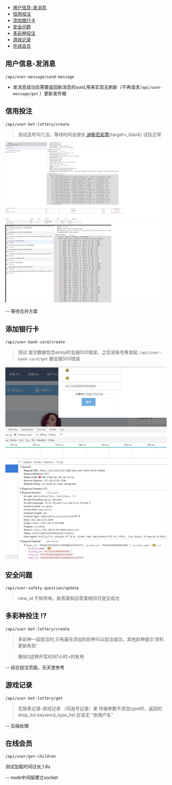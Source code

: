 - [用户信息-发消息](#yong-hu-xin-xi-fa-xiao-xi)
- [信用投注](#xin-yong-tou-zhu)
- [添加银行卡](#tian-jia-yin-xing-qia)
- [安全问题](#an-quan-wen-ti)
- [多彩种投注](#duo-cai-chong-tou-zhu)
- [游戏记录](#you-xi-ji-lu)
- [在线会员](#duo-cai-chong-tou-zhu)


## <nuxt-link to="/admin/message">用户信息-发消息</nuxt-link>

`/api/user-message/send-message`

- 发消息成功后需要返回新消息的uuid,用来实现无刷新（不再请求`/api/user-message/get` ）更新发件箱

## 信用投注

`/api/user-bet-lottery/create`

> 测试选号10几注，等待时间会很长,[迪斯尼彩票](https://dsn01.co){target=_blank} 试玩正常

![](img/信用投注效能.jpg)
![](img/disini.jpg)

-- 等待合并方案


## 添加银行卡

`/api/user-bank-card/create`

> 测试 提交数据包含emoji时会报500错误，之后该账号再发起 `/api/user-bank-card/get` 都会报500错误

![](img/emoji_error.jpg)

## 安全问题

`/api/user-safety-question/update`

> new_id 不知传啥，新答案和旧答案相同可提交成功



## 多彩种投注 ⁉

`/api/user-bet-lottery/create`

> 多彩种一起投注时,只有最先添加的彩种可以投注成功，其他彩种提示‘资料更新失败’

> 像快3这种开奖时间1小时+的有用

-- 综合投注页面，乐天堂参考

## 游戏记录

`/api/user-bet-lottery/get`

> 在报表记录-游戏记录 （同追号记录）里 传输参数不添加type时，返回的drop_list.keyword_type_list 应该无 "依用户名"

-- 后端处理

## 在线会员

`/api/user/get-children`

测试加载时间过长,1.8s

-- node中间层建立socket


